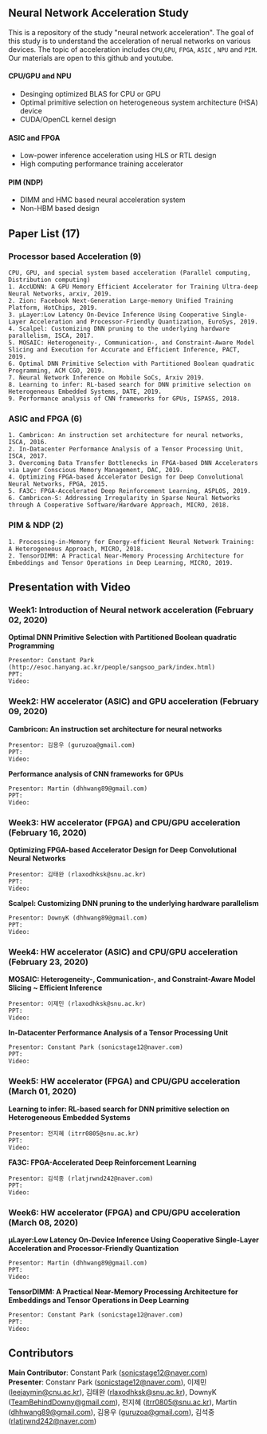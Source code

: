 ## Neural Network Acceleration Study
This is a repository of the study "neural network acceleration". The goal of this study is to understand the acceleration of nerual networks on various devices. The topic of acceleration includes `CPU`,`GPU`, `FPGA`, `ASIC` , `NPU` and `PIM`. Our materials are open to this github and youtube.

#### CPU/GPU and NPU
- Desinging optimized BLAS for CPU or GPU
- Optimal primitive selection on heterogeneous system architecture (HSA) device
- CUDA/OpenCL kernel design

#### ASIC and FPGA
- Low-power inference acceleration using HLS or RTL design
- High computing performance training accelerator

#### PIM (NDP)
- DIMM and HMC based neural acceleration system
- Non-HBM based design

## Paper List (17)
### Processor based Acceleration (9)
	CPU, GPU, and special system based acceleration (Parallel computing, Distribution computing)
	1. AccUDNN: A GPU Memory Efficient Accelerator for Training Ultra-deep Neural Networks, arxiv, 2019.
	2. Zion: Facebook Next-Generation Large-memory Unified Training Platform, HotChips, 2019.
	3. µLayer:Low Latency On-Device Inference Using Cooperative Single-Layer Acceleration and Processor-Friendly Quantization, EuroSys, 2019.
	4. Scalpel: Customizing DNN pruning to the underlying hardware parallelism, ISCA, 2017.
	5. MOSAIC: Heterogeneity-, Communication-, and Constraint-Aware Model Slicing and Execution for Accurate and Efficient Inference, PACT, 2019.
	6. Optimal DNN Primitive Selection with Partitioned Boolean quadratic Programming, ACM CGO, 2019.
	7. Neural Network Inference on Mobile SoCs, Arxiv 2019.
	8. Learning to infer: RL-based search for DNN primitive selection on Heterogeneous Embedded Systems, DATE, 2019.
	9. Performance analysis of CNN frameworks for GPUs, ISPASS, 2018.
  

### ASIC and FPGA (6)
	1. Cambricon: An instruction set architecture for neural networks, ISCA, 2016.
	2. In-Datacenter Performance Analysis of a Tensor Processing Unit, ISCA, 2017.
	3. Overcoming Data Transfer Bottlenecks in FPGA-based DNN Accelerators via Layer Conscious Memory Management, DAC, 2019.
	4. Optimizing FPGA-based Accelerator Design for Deep Convolutional Neural Networks, FPGA, 2015.
	5. FA3C: FPGA-Accelerated Deep Reinforcement Learning, ASPLOS, 2019.
	6. Cambricon-S: Addressing Irregularity in Sparse Neural Networks through A Cooperative Software/Hardware Approach, MICRO, 2018.
### PIM & NDP (2)
	1. Processing-in-Memory for Energy-efficient Neural Network Training: A Heterogeneous Approach, MICRO, 2018.
	2. TensorDIMM: A Practical Near-Memory Processing Architecture for Embeddings and Tensor Operations in Deep Learning, MICRO, 2019.

   
## Presentation with Video
### Week1: Introduction of Neural network acceleration (February 02, 2020)
**Optimal DNN Primitive Selection with Partitioned Boolean quadratic Programming**  

	Presentor: Constant Park (http://esoc.hanyang.ac.kr/people/sangsoo_park/index.html)  
	PPT:   
	Video:   

  

### Week2: HW accelerator (ASIC) and GPU acceleration  (February 09, 2020)
**Cambricon: An instruction set architecture for neural networks**  

	Presentor: 김용우 (guruzoa@gmail.com)
	PPT:   
	Video:   

**Performance analysis of CNN frameworks for GPUs**  

	Presentor: Martin (dhhwang89@gmail.com)
	PPT:   
	Video:   


### Week3: HW accelerator (FPGA) and CPU/GPU acceleration (February 16, 2020)
**Optimizing FPGA-based Accelerator Design for Deep Convolutional Neural Networks**  

	Presentor: 김태완 (rlaxodhksk@snu.ac.kr)  
	PPT:   
	Video:   

**Scalpel: Customizing DNN pruning to the underlying hardware parallelism**  

	Presentor: DownyK (dhhwang89@gmail.com)  
	PPT:   
	Video:   

### Week4: HW accelerator (ASIC) and CPU/GPU acceleration (February 23, 2020)
**MOSAIC: Heterogeneity-, Communication-, and Constraint-Aware Model Slicing ~ Efficient Inference**  
	
	Presentor: 이제민 (rlaxodhksk@snu.ac.kr)  
	PPT:   
	Video:   

**In-Datacenter Performance Analysis of a Tensor Processing Unit**    
	
	Presentor: Constant Park (sonicstage12@naver.com)
	PPT:   
	Video:   

### Week5: HW accelerator (FPGA) and CPU/GPU acceleration (March 01, 2020)
**Learning to infer: RL-based search for DNN primitive selection on Heterogeneous Embedded Systems**   
	
	Presentor: 전지혜 (itrr0805@snu.ac.kr)  
	PPT:   
	Video:   

**FA3C: FPGA-Accelerated Deep Reinforcement Learning**    
	
	Presentor: 김석중 (rlatjrwnd242@naver.com)  
	PPT:   
	Video:   

### Week6: HW accelerator (FPGA) and CPU/GPU acceleration (March 08, 2020)
**µLayer:Low Latency On-Device Inference Using Cooperative Single-Layer Acceleration and Processor-Friendly Quantization**   
	
	Presentor: Martin (dhhwang89@gmail.com)  
	PPT:   
	Video:   

**TensorDIMM: A Practical Near-Memory Processing Architecture for Embeddings and Tensor Operations in Deep Learning**    
	
	Presentor: Constant Park (sonicstage12@naver.com)
	PPT:   
	Video:   



## Contributors
**Main Contributor**: Constant Park (sonicstage12@naver.com)  
**Presenter**: Constanr Park (sonicstage12@naver.com), 이제민 (leejaymin@cnu.ac.kr), 김태완 (rlaxodhksk@snu.ac.kr), DownyK (TeamBehindDowny@gmail.com), 전지혜 (itrr0805@snu.ac.kr), Martin (dhhwang89@gmail.com), 김용우 (guruzoa@gmail.com), 김석중 (rlatjrwnd242@naver.com)

